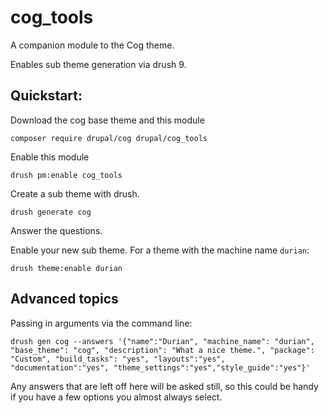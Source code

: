 # cog_tools
A companion module to the Cog theme.

Enables sub theme generation via drush 9.

## Quickstart:

 Download the cog base theme and this module
 
 `composer require drupal/cog drupal/cog_tools`
 
Enable this module

`drush pm:enable cog_tools`

Create a sub theme with drush.

`drush generate cog`

Answer the questions.

Enable your new sub theme. For a theme with the machine name `durian`:

`drush theme:enable durian`

## Advanced topics

Passing in arguments via the command line:

`drush gen cog --answers '{"name":"Durian", "machine_name": "durian", "base_theme": "cog", "description": "What a nice theme.", "package": "Custom", "build_tasks": "yes", "layouts":"yes", "documentation":"yes", "theme_settings":"yes","style_guide":"yes"}'`

Any answers that are left off here will be asked still, so this could be handy if you have a few options you almost always select.
